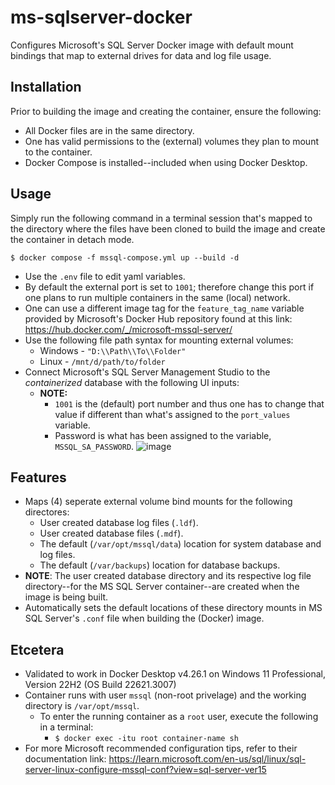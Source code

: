 # ms-sqlserver-docker
Configures Microsoft's SQL Server Docker image with default mount bindings that map to external drives for data and log file usage.

## Installation
Prior to building the image and creating the container, ensure the following:
- All Docker files are in the same directory.
- One has valid permissions to the (external) volumes they plan to mount to the container.
- Docker Compose is installed--included when using Docker Desktop.

## Usage
Simply run the following command in a terminal session that's mapped to the directory where the files have been cloned to build the image and create the container in detach mode. 
```linux
$ docker compose -f mssql-compose.yml up --build -d
```
- Use the `.env` file to edit yaml variables.
- By default the external port is set to `1001`; therefore change this port if one plans to run multiple containers in the same (local) network.
- One can use a different image tag for the `feature_tag_name` variable provided by Microsoft's Docker Hub repository found at this link: https://hub.docker.com/_/microsoft-mssql-server/
- Use the following file path syntax for mounting external volumes:
  - Windows - `"D:\\Path\\To\\Folder"`
  - Linux - `/mnt/d/path/to/folder`
- Connect Microsoft's SQL Server Management Studio to the *containerized* database with the following UI inputs:
  - **NOTE:**
    - `1001` is the (default) port number and thus one has to change that value if different than what's assigned to the `port_values` variable.
    - Password is what has been assigned to the variable, `MSSQL_SA_PASSWORD`. 
![image](https://github.com/GhostMach/ms-sqlserver-docker/assets/69784137/ec8a573a-4842-415a-a9a6-129214a10b61)


## Features
- Maps (4) seperate external volume bind mounts for the following directores:
  - User created database log files (`.ldf`).
  - User created database files (`.mdf`).
  - The default (`/var/opt/mssql/data`) location for system database and log files.
  - The default (`/var/backups`) location for database backups.
- **NOTE**: The user created database directory and its respective log file directory--for the MS SQL Server container--are created when the image is being built. 
- Automatically sets the default locations of these directory mounts in MS SQL Server's `.conf` file when building the (Docker) image.

## Etcetera
- Validated to work in Docker Desktop v4.26.1 on Windows 11 Professional, Version 22H2 (OS Build 22621.3007)
- Container runs with user `mssql` (non-root privelage) and the working directory is `/var/opt/mssql`.
  - To enter the running container as a `root` user, execute the following in a terminal:
    -  `$ docker exec -itu root container-name sh`
-  For more Microsoft recommended configuration tips, refer to their documentation link: https://learn.microsoft.com/en-us/sql/linux/sql-server-linux-configure-mssql-conf?view=sql-server-ver15
